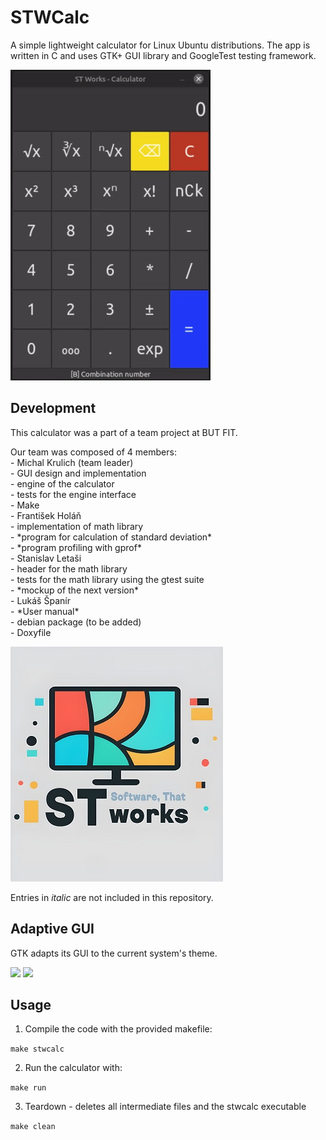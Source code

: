 # STWCalc
A simple lightweight calculator for Linux Ubuntu distributions.
The app is written in C and uses GTK+ GUI library and GoogleTest testing framework.

![](/screenshots/showcase.gif)

## Development
This calculator was a part of a team project at BUT FIT.
<div>
  <p>Our team was composed of 4 members:<br>- Michal Krulich (team leader)<br>    - GUI design and implementation<br>    - engine of the calculator<br>    - tests for the engine interface<br>    - Make<br>- František Holáň<br>    - implementation of math library<br>    - *program for calculation of standard deviation*<br>    - *program profiling with gprof*<br>- Stanislav Letaši<br>    - header for the math library<br>    - tests for the math library using the gtest suite<br>    - *mockup of the next version*<br>- Lukáš Španír<br>    - *User manual*<br>    - debian package (to be added)<br>    - Doxyfile<br></p>
  <img src="/screenshots/STworks_logo.jpg" title="STWorks logo">
</div>

Entries in *italic* are not included in this repository.

## Adaptive GUI
GTK adapts its GUI to the current system's theme.

![](/screenshots/screenshot2.png) ![](/screenshots/screenshot3.png)

## Usage

1. Compile the code with the provided makefile:

`make stwcalc`

2. Run the calculator with:

`make run`

3. Teardown - deletes all intermediate files and the stwcalc executable

`make clean`

